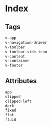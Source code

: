 # Index
## Tags

```jsx
v-app
v-navigation-drawer
v-toolbar
v-toolbar-side-icon
v-content
v-container
v-footer
```

## Attributes

```jsx
app
clipped
clipped-left
dark
fixed
flat
fluid
```